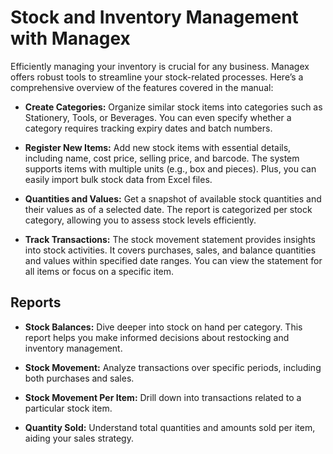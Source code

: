 # Stock and Inventory Management with Managex

Efficiently managing your inventory is crucial for any business. Managex offers robust tools to streamline your stock-related processes. Here’s a comprehensive overview of the features covered in the manual:

- **Create Categories:** Organize similar stock items into categories such as Stationery, Tools, or Beverages. You can even specify whether a category requires tracking expiry dates and batch numbers.

- **Register New Items:** Add new stock items with essential details, including name, cost price, selling price, and barcode. The system supports items with multiple units (e.g., box and pieces). Plus, you can easily import bulk stock data from Excel files.

- **Quantities and Values:** Get a snapshot of available stock quantities and their values as of a selected date. The report is categorized per stock category, allowing you to assess stock levels efficiently.

- **Track Transactions:** The stock movement statement provides insights into stock activities. It covers purchases, sales, and balance quantities and values within specified date ranges. You can view the statement for all items or focus on a specific item.

## Reports

- **Stock Balances:** Dive deeper into stock on hand per category. This report helps you make informed decisions about restocking and inventory management.

- **Stock Movement:** Analyze transactions over specific periods, including both purchases and sales.

- **Stock Movement Per Item:** Drill down into transactions related to a particular stock item.

- **Quantity Sold:** Understand total quantities and amounts sold per item, aiding your sales strategy.